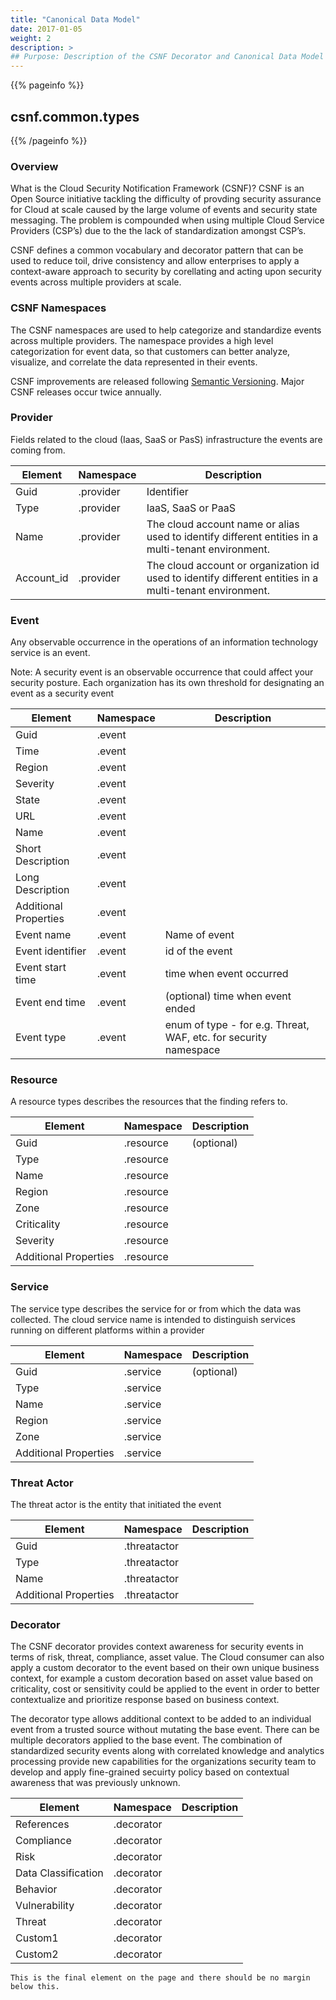 ```yaml
---
title: "Canonical Data Model"
date: 2017-01-05
weight: 2
description: >
## Purpose: Description of the CSNF Decorator and Canonical Data Model
---
```


{{% pageinfo %}}
## **csnf.common.types**
{{% /pageinfo %}}


### Overview

What is the Cloud Security Notification Framework (CSNF)? CSNF is an Open Source initiative tackling the difficulty of provding security assurance for Cloud at scale caused by the large volume of events and security state messaging. The problem is compounded when using multiple Cloud Service Providers (CSP’s) due to the the lack of standardization amongst CSP’s.  

CSNF defines a common vocabulary and decorator pattern that can be used to reduce toil, drive consistency and allow enterprises to apply a context-aware approach to security by corellating and acting upon security events across multiple providers at scale. 

### **CSNF Namespaces**

The CSNF namespaces are used to help categorize and standardize events across multiple providers. The namespace  provides a high level categorization for event data, so that customers can better analyze, visualize, and correlate the data represented in their events.

CSNF improvements are released following [Semantic Versioning](https://semver.org/). Major CSNF releases occur twice annually.

### Provider

Fields related to the cloud (Iaas, SaaS or PasS) infrastructure the events are coming from.

|  Element      |  Namespace  | Description |
| ---------- | ------------- | ------------- |
| Guid          | .provider | Identifier |
| Type          | .provider | IaaS, SaaS or PaaS |
| Name          | .provider | The cloud account name or alias used to identify different entities in a multi-tenant environment. |
| Account_id | .provider | The cloud account or organization id used to identify different entities in a multi-tenant environment. |

### Event

Any observable occurrence in the operations of an information technology service is an event. 

Note: A security event is an observable occurrence that could affect your security posture. Each organization has  its own threshold for designating an event as a security event


|  Element      |  Namespace  | Description |
| ------------- | ----------  | ------------- |
| Guid          | .event |  |
| Time          | .event |  |
| Region        | .event |  |
| Severity      | .event |  |
| State         | .event |  |
| URL           | .event |  |
| Name          | .event |  |
| Short Description | .event |  |
| Long Description | .event |  |
| Additional Properties | .event |  |
| Event name | .event | Name of event |
|Event identifier |.event | id of the event |
|Event start time |.event | time when event occurred |
|Event end time|.event| (optional)  time when event ended |
|Event type |.event | enum of type - for e.g. Threat, WAF, etc. for security namespace |

### Resource

A resource types describes the resources that the finding refers to.


|  Element   |  Namespace  | Description |
| ------------- | ---------- | ------------- |
|Guid |.resource | (optional) |
|Type |.resource |  |
|Name |.resource |  |
|Region |.resource |  |
|Zone |.resource |  |
|Criticality |.resource | |
|Severity |.resource | |
|Additional Properties |.resource |  |

### Service

The service type describes the service for or from which the data was collected. The cloud service name is intended to distinguish services running on different platforms within a provider

|  Element   |  Namespace  | Description |
| ------------- | ---------- | ------------- |
|Guid |.service | (optional) |
|Type |.service |  |
|Name |.service |  |
|Region |.service |  |
|Zone |.service |  |
|Additional Properties |.service |  |

### Threat Actor

The threat actor is the entity that initiated the event


|  Element   |  Namespace  | Description |
| ------------- | ---------- | ------------- |
|Guid|.threatactor|  |
|Type|.threatactor|  |
|Name|.threatactor|  |
|Additional Properties|.threatactor|  |

### Decorator

The CSNF decorator provides context awareness for security events in terms of risk, threat, compliance, asset value. The Cloud consumer can also apply a custom decorator to the event based on their own unique business context, for example a custom decoration based on asset value based on criticality, cost or sensitivity could be applied to the event in order to better contextualize and prioritize response based on business context.

The decorator type allows additional context to be added to an individual event from a trusted source without mutating the base event.  There can be multiple decorators applied to the base event. The combination of standardized security events along with correlated knowledge and analytics processing provide new capabilities for the organizations security team to develop and apply fine-grained secuirty policy based on contextual awareness that was previously unknown.


|  Element   |  Namespace  | Description |
| ------------- | ---------- | ------------- |
|References|.decorator|  |
|Compliance|.decorator|  |
| Risk                  | .decorator |                                                              |
| Data Classification   | .decorator |                                                              |
| Behavior              | .decorator |                                                              |
| Vulnerability         | .decorator |                                                              |
| Threat                | .decorator |                                                              |
| Custom1 | .decorator |                                                              |
| Custom2 | .decorator | |

```
This is the final element on the page and there should be no margin below this.
```
